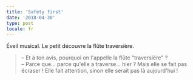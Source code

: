 ```yaml
---
title: 'Safety first'
date: '2018-04-30'
type: post
locale: fr
---
```


Éveil musical. Le petit découvre la flûte traversière.

> – Et à ton avis, pourquoi on l'appelle la flûte "traversière" ?  
> – Parce que… parce qu'elle a traverse… hier ? Mais elle se fait pas écraser ! Elle fait attention, sinon elle serait pas là aujourd'hui !